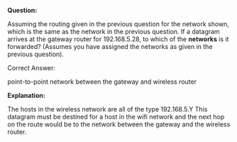 **Question:**

Assuming the routing given in the previous question for the network shown, which is the same as the network in the previous question.   If a datagram arrives at the gateway router for 192.168.5.28, to which of the **networks** is it forwarded?  (Assumes you have assigned the networks as given in the previous question).

Correct Answer:

point-to-point network between the gateway and wireless router

**Explanation:**

The hosts in the wireless network are all of the type 192.168.5.Y This datagram must be destined for a host in the wifi network and the next hop on the route would be to the network between the gateway and the wireless router.